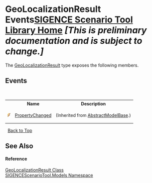 # GeoLocalizationResult Events<a href="https://github.com/ObiWanLansi/SIGENCE-Scenario-Tool">SIGENCE Scenario Tool Library Home</a> _**\[This is preliminary documentation and is subject to change.\]**_

The <a href="293bf539-304f-e29d-16b6-063d8b161675.md">GeoLocalizationResult</a> type exposes the following members.


## Events
&nbsp;<table><tr><th></th><th>Name</th><th>Description</th></tr><tr><td>![Public event](media/pubevent.gif "Public event")</td><td><a href="df38bdde-ba64-7f48-567b-68ac095482ab.md">PropertyChanged</a></td><td>

 (Inherited from <a href="afc9b6f6-79da-8391-64bf-053121d53761.md">AbstractModelBase</a>.)</td></tr></table>&nbsp;
<a href="#geolocalizationresult-events">Back to Top</a>

## See Also


#### Reference
<a href="293bf539-304f-e29d-16b6-063d8b161675.md">GeoLocalizationResult Class</a><br /><a href="f93b21e6-e11a-5c2f-6a3f-e615945fd019.md">SIGENCEScenarioTool.Models Namespace</a><br />